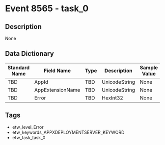 # Event 8565 - task_0

## Description
None

## Data Dictionary
|Standard Name|Field Name|Type|Description|Sample Value|
|---|---|---|---|---|
|TBD|AppId|TBD|UnicodeString|None|None|
|TBD|AppExtensionName|TBD|UnicodeString|None|None|
|TBD|Error|TBD|HexInt32|None|None|

## Tags
* etw_level_Error
* etw_keywords_APPXDEPLOYMENTSERVER_KEYWORD
* etw_task_task_0